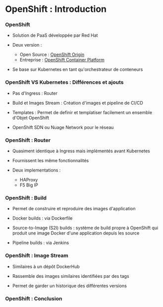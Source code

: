 # OpenShift : Introduction

### OpenShift

- Solution de PaaS développée par Red Hat

- Deux version :
    - Open Source : [OpenShift Origin](https://www.openshift.org/)
    - Entreprise : [OpenShift Container Platform](https://www.openshift.com/)

- Se base sur Kubernetes en tant qu'orchestrateur de conteneurs

### OpenShift VS Kubernetes : Différences et ajouts

- Pas d'Ingress : Router

- Build et Images Stream : Création d'images et pipeline de CI/CD

- Templates : Permet de definir et templatiser facilement un ensemble d'Objet OpenShift

- OpenShift SDN ou Nuage Network pour le réseau

### OpenShift : Router

- Quasiment identique à Ingress mais implémentés avant Kubernetes

- Fournissent les même fonctionnalités

- Deux implementations :
    - HAProxy
    - F5 Big IP

### OpenShift : Build

- Permet de construire et reproduire des images d'application

- Docker builds : via Dockerfile

- Source-to-Image (S2I) builds : système de build propre à OpenShift qui produit une image Docker d'une application depuis les source

- Pipeline builds : via Jenkins

### OpenShift : Image Stream

- Similaires à un dépôt DockerHub

- Rassemble des images similaires identifiées par des tags

- Permet de garder un historique des différentes versions

### OpenShift : Conclusion

